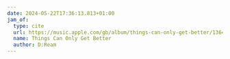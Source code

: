 ```yaml
---
date: 2024-05-22T17:36:13.813+01:00
jam_of:
  type: cite
  url: https://music.apple.com/gb/album/things-can-only-get-better/1364068455?i=1364068461
  name: Things Can Only Get Better
  author: D:Ream
---
```

